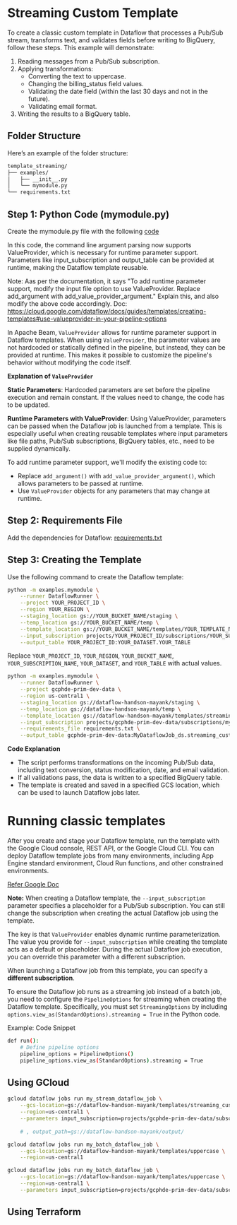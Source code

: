 # Streaming Custom Template
To create a classic custom template in Dataflow that processes a Pub/Sub stream, transforms text, and validates fields before writing to BigQuery, follow these steps. This example will demonstrate:

1. Reading messages from a Pub/Sub subscription.
2. Applying transformations:
   * Converting the text to uppercase.
   * Changing the billing_status field values.
   * Validating the date field (within the last 30 days and not in the future).
   * Validating email format.
3. Writing the results to a BigQuery table.

## Folder Structure
Here’s an example of the folder structure:
```bash
template_streaming/
├── examples/
│   ├── __init__.py
│   └── mymodule.py
└── requirements.txt
```

## Step 1: Python Code (mymodule.py)
Create the mymodule.py file with the following [code](./examples/mymodule.py)

In this code, the command line argument parsing now supports ValueProvider, which is necessary for runtime parameter support. Parameters like input_subscription and output_table can be provided at runtime, making the Dataflow template reusable.

Note: Aas per the documentation, it says "To add runtime parameter support, modify the input file option to use ValueProvider. Replace add_argument with add_value_provider_argument." Explain this, and also modify the above code accordingly. 
Doc: https://cloud.google.com/dataflow/docs/guides/templates/creating-templates#use-valueprovider-in-your-pipeline-options

In Apache Beam, `ValueProvider` allows for runtime parameter support in Dataflow templates. When using `ValueProvider`, the parameter values are not hardcoded or statically defined in the pipeline, but instead, they can be provided at runtime. This makes it possible to customize the pipeline's behavior without modifying the code itself.

**Explanation of `ValueProvider`**

**Static Parameters**: Hardcoded parameters are set before the pipeline execution and remain constant. If the values need to change, the code has to be updated.

**Runtime Parameters with ValueProvider**: Using ValueProvider, parameters can be passed when the Dataflow job is launched from a template. This is especially useful when creating reusable templates where input parameters like file paths, Pub/Sub subscriptions, BigQuery tables, etc., need to be supplied dynamically.

To add runtime parameter support, we'll modify the existing code to:

* Replace `add_argument()` with `add_value_provider_argument()`, which allows parameters to be passed at runtime.
* Use `ValueProvider` objects for any parameters that may change at runtime.

## Step 2: Requirements File
Add the dependencies for Dataflow: [requirements.txt](requirements.txt)

## Step 3: Creating the Template
Use the following command to create the Dataflow template:
```bash
python -m examples.mymodule \
    --runner DataflowRunner \
    --project YOUR_PROJECT_ID \
    --region YOUR_REGION \
    --staging_location gs://YOUR_BUCKET_NAME/staging \
    --temp_location gs://YOUR_BUCKET_NAME/temp \
    --template_location gs://YOUR_BUCKET_NAME/templates/YOUR_TEMPLATE_NAME \
    --input_subscription projects/YOUR_PROJECT_ID/subscriptions/YOUR_SUBSCRIPTION_NAME \
    --output_table YOUR_PROJECT_ID:YOUR_DATASET.YOUR_TABLE
```

Replace `YOUR_PROJECT_ID`, `YOUR_REGION`, `YOUR_BUCKET_NAME`, `YOUR_SUBSCRIPTION_NAME`, `YOUR_DATASET`, and `YOUR_TABLE` with actual values.

```bash
python -m examples.mymodule \
    --runner DataflowRunner \
    --project gcphde-prim-dev-data \
    --region us-central1 \
    --staging_location gs://dataflow-handson-mayank/staging \
    --temp_location gs://dataflow-handson-mayank/temp \
    --template_location gs://dataflow-handson-mayank/templates/streaming_custom_template \
    --input_subscription projects/gcphde-prim-dev-data/subscriptions/my_streaming_pubsub_topic-sub \
    --requirements_file requirements.txt \
    --output_table gcphde-prim-dev-data:MyDataflowJob_ds.streaming_custom_processing
```

**Code Explanation**
* The script performs transformations on the incoming Pub/Sub data, including text conversion, status modification, date, and email validation.
* If all validations pass, the data is written to a specified BigQuery table.
* The template is created and saved in a specified GCS location, which can be used to launch Dataflow jobs later.

# Running classic templates
After you create and stage your Dataflow template, run the template with the Google Cloud console, REST API, or the Google Cloud CLI. You can deploy Dataflow template jobs from many environments, including App Engine standard environment, Cloud Run functions, and other constrained environments.

[Refer Google Doc](https://cloud.google.com/dataflow/docs/guides/templates/running-templates)

**Note:** 
When creating a Dataflow template, the `--input_subscription` parameter specifies a placeholder for a Pub/Sub subscription. You can still change the subscription when creating the actual Dataflow job using the template.

The key is that `ValueProvider` enables dynamic runtime parameterization. The value you provide for `--input_subscription` while creating the template acts as a default or placeholder. During the actual Dataflow job execution, you can override this parameter with a different subscription.

When launching a Dataflow job from this template, you can specify a **different subscription**.

To ensure the Dataflow job runs as a streaming job instead of a batch job, you need to configure the `PipelineOptions` for streaming when creating the Dataflow template. Specifically, you must set `StreamingOptions` by including `options.view_as(StandardOptions).streaming = True` in the Python code.

Example: Code Snippet
```bash
def run():
    # Define pipeline options
    pipeline_options = PipelineOptions()
    pipeline_options.view_as(StandardOptions).streaming = True
```

## Using GCloud
```bash
gcloud dataflow jobs run my_stream_dataflow_job \
    --gcs-location=gs://dataflow-handson-mayank/templates/streaming_custom_template \
    --region=us-central1 \
    --parameters input_subscription=projects/gcphde-prim-dev-data/subscriptions/streaming_pubsub_topic-sub
    
    # , output_path=gs://dataflow-handson-mayank/output/
```

```bash
gcloud dataflow jobs run my_batch_dataflow_job \
    --gcs-location=gs://dataflow-handson-mayank/templates/uppercase \
    --region=us-central1 
```

```bash
gcloud dataflow jobs run my_batch_dataflow_job \
    --gcs-location=gs://dataflow-handson-mayank/templates/uppercase \
    --region=us-central1 \
    --parameters input_subscription=projects/gcphde-prim-dev-data/subscriptions/streaming_pubsub_topic-sub, output_path=gs://dataflow-handson-mayank/output/
```

## Using Terraform
